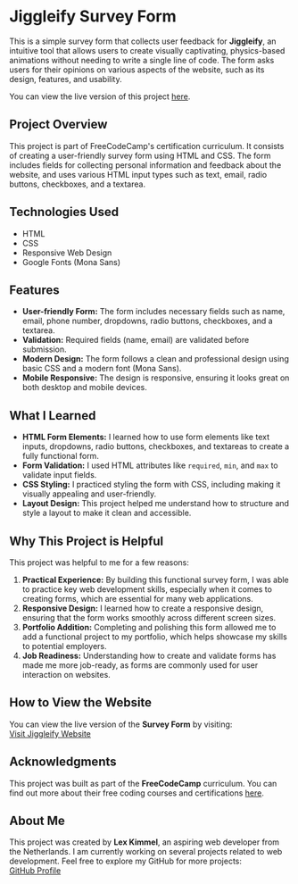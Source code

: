 # Jiggleify Survey Form

This is a simple survey form that collects user feedback for **Jiggleify**, an intuitive tool that allows users to create visually captivating, physics-based animations without needing to write a single line of code. The form asks users for their opinions on various aspects of the website, such as its design, features, and usability.

You can view the live version of this project [here](https://lexxnl.github.io/SurveyForm/).


## Project Overview

This project is part of FreeCodeCamp's certification curriculum. It consists of creating a user-friendly survey form using HTML and CSS. The form includes fields for collecting personal information and feedback about the website, and uses various HTML input types such as text, email, radio buttons, checkboxes, and a textarea.

## Technologies Used

- HTML
- CSS
- Responsive Web Design
- Google Fonts (Mona Sans)

## Features

- **User-friendly Form:** The form includes necessary fields such as name, email, phone number, dropdowns, radio buttons, checkboxes, and a textarea.
- **Validation:** Required fields (name, email) are validated before submission.
- **Modern Design:** The form follows a clean and professional design using basic CSS and a modern font (Mona Sans).
- **Mobile Responsive:** The design is responsive, ensuring it looks great on both desktop and mobile devices.

## What I Learned

- **HTML Form Elements:** I learned how to use form elements like text inputs, dropdowns, radio buttons, checkboxes, and textareas to create a fully functional form.
- **Form Validation:** I used HTML attributes like `required`, `min`, and `max` to validate input fields.
- **CSS Styling:** I practiced styling the form with CSS, including making it visually appealing and user-friendly.
- **Layout Design:** This project helped me understand how to structure and style a layout to make it clean and accessible.

## Why This Project is Helpful

This project was helpful to me for a few reasons:

1. **Practical Experience:** By building this functional survey form, I was able to practice key web development skills, especially when it comes to creating forms, which are essential for many web applications.
2. **Responsive Design:** I learned how to create a responsive design, ensuring that the form works smoothly across different screen sizes.
3. **Portfolio Addition:** Completing and polishing this form allowed me to add a functional project to my portfolio, which helps showcase my skills to potential employers.
4. **Job Readiness:** Understanding how to create and validate forms has made me more job-ready, as forms are commonly used for user interaction on websites.

## How to View the Website
You can view the live version of the **Survey Form** by visiting:  
[Visit Jiggleify Website](https://lexxnl.github.io/SurveyForm)

## Acknowledgments

This project was built as part of the **FreeCodeCamp** curriculum. You can find out more about their free coding courses and certifications [here](https://www.freecodecamp.org/).

## About Me
This project was created by **Lex Kimmel**, an aspiring web developer from the Netherlands. I am currently working on several projects related to web development. Feel free to explore my GitHub for more projects:  
[GitHub Profile](https://github.com/Lexxnl)
